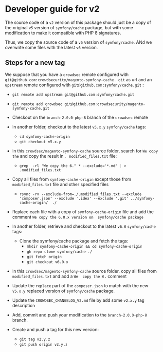 # Developer guide for v2

The source code of a `v2` version of this package should just be a copy of the original `v5` version of 
`symfony/cache` package, but with some modification to make it compatible with PHP 8 signatures.

Thus, we copy the source code of a `v5` version of `symfony/cache`. ANd we overwrite some files with the latest `v6` 
version.

## Steps for a new tag

We suppose that you have a `crowdsec` remote configured with `git@github.com:crowdsecurity/magento-symfony-cache.
git` as url and an `upstream` remote configured with `git@github.com:symfony/cache.git` : 

- `git remote add upstream git@github.com:symfony/cache.git`
- `git remote add crowdsec git@github.com:crowdsecurity/magento-symfony-cache.git`

- Checkout on the `branch-2.0.0-php-8` branch of the `crowdsec` remote



- In another folder, checkout to the latest `v5.x.y` `symfony/cache` tags:
    - `cd symfony-cache-origin`
    - `git checkout v5.x.y`


- In this `crowdsec/magento-symfony-cache` source folder, search for `We copy the` and copy the result in `.
  modified_files.txt` file:
  - `grep  -rl "We copy the 6." * --exclude='*.md' | > .modified_files.txt`

- Copy all files from  `symfony-cache-origin` except those from `modified_files.txt` file and other specified files
  - `rsync -rv --exclude-from=./.modified_files.txt --exclude 'composer.json' --exclude '.idea' --exclude '.git' ../symfony-cache-origin/  ./`
  




- Replace each file with a copy of `symfony-cache-origin` file and add the comment `We copy the 6.0.x version on 
  symfony/cache package`

- In another folder, retrieve and checkout to the latest `v6.0` `symfony/cache` tags:
    - Clone the symfony/cache package and fetch the tags:
        - `mkdir symfony-cache-origin && cd symfony-cache-origin`
        - `gh repo clone symfony/cache ./`
        - `git fetch origin`
        - `git checkout v6.0.x`


- In this `crowdsec/magento-symfony-cache` source folder, copy all files from `modified_files.txt` and add a `We 
  copy the 6.` comment




- Update the `replace` part of the `composer.json` to match with the new `V5.x.y` replaced version of 
  `symfony/cache` package.

  
- Update the `CROWDSEC_CHANGELOG_V2.md` file by add some `v2.x.y` tag description
- Add, commit and push your modification to the `branch-2.0.0-php-8` branch.
- Create and push a tag for this new version:
  - `git tag v2.y.z`
  - `git push origin v2.y.z`
